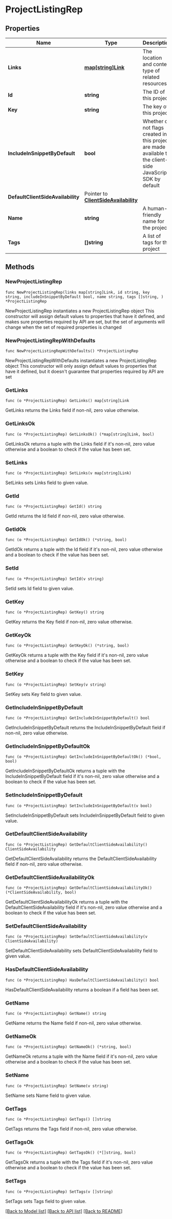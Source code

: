 # ProjectListingRep

## Properties

Name | Type | Description | Notes
------------ | ------------- | ------------- | -------------
**Links** | [**map[string]Link**](Link.md) | The location and content type of related resources | 
**Id** | **string** | The ID of this project | 
**Key** | **string** | The key of this project | 
**IncludeInSnippetByDefault** | **bool** | Whether or not flags created in this project are made available to the client-side JavaScript SDK by default | 
**DefaultClientSideAvailability** | Pointer to [**ClientSideAvailability**](ClientSideAvailability.md) |  | [optional] 
**Name** | **string** | A human-friendly name for the project | 
**Tags** | **[]string** | A list of tags for the project | 

## Methods

### NewProjectListingRep

`func NewProjectListingRep(links map[string]Link, id string, key string, includeInSnippetByDefault bool, name string, tags []string, ) *ProjectListingRep`

NewProjectListingRep instantiates a new ProjectListingRep object
This constructor will assign default values to properties that have it defined,
and makes sure properties required by API are set, but the set of arguments
will change when the set of required properties is changed

### NewProjectListingRepWithDefaults

`func NewProjectListingRepWithDefaults() *ProjectListingRep`

NewProjectListingRepWithDefaults instantiates a new ProjectListingRep object
This constructor will only assign default values to properties that have it defined,
but it doesn't guarantee that properties required by API are set

### GetLinks

`func (o *ProjectListingRep) GetLinks() map[string]Link`

GetLinks returns the Links field if non-nil, zero value otherwise.

### GetLinksOk

`func (o *ProjectListingRep) GetLinksOk() (*map[string]Link, bool)`

GetLinksOk returns a tuple with the Links field if it's non-nil, zero value otherwise
and a boolean to check if the value has been set.

### SetLinks

`func (o *ProjectListingRep) SetLinks(v map[string]Link)`

SetLinks sets Links field to given value.


### GetId

`func (o *ProjectListingRep) GetId() string`

GetId returns the Id field if non-nil, zero value otherwise.

### GetIdOk

`func (o *ProjectListingRep) GetIdOk() (*string, bool)`

GetIdOk returns a tuple with the Id field if it's non-nil, zero value otherwise
and a boolean to check if the value has been set.

### SetId

`func (o *ProjectListingRep) SetId(v string)`

SetId sets Id field to given value.


### GetKey

`func (o *ProjectListingRep) GetKey() string`

GetKey returns the Key field if non-nil, zero value otherwise.

### GetKeyOk

`func (o *ProjectListingRep) GetKeyOk() (*string, bool)`

GetKeyOk returns a tuple with the Key field if it's non-nil, zero value otherwise
and a boolean to check if the value has been set.

### SetKey

`func (o *ProjectListingRep) SetKey(v string)`

SetKey sets Key field to given value.


### GetIncludeInSnippetByDefault

`func (o *ProjectListingRep) GetIncludeInSnippetByDefault() bool`

GetIncludeInSnippetByDefault returns the IncludeInSnippetByDefault field if non-nil, zero value otherwise.

### GetIncludeInSnippetByDefaultOk

`func (o *ProjectListingRep) GetIncludeInSnippetByDefaultOk() (*bool, bool)`

GetIncludeInSnippetByDefaultOk returns a tuple with the IncludeInSnippetByDefault field if it's non-nil, zero value otherwise
and a boolean to check if the value has been set.

### SetIncludeInSnippetByDefault

`func (o *ProjectListingRep) SetIncludeInSnippetByDefault(v bool)`

SetIncludeInSnippetByDefault sets IncludeInSnippetByDefault field to given value.


### GetDefaultClientSideAvailability

`func (o *ProjectListingRep) GetDefaultClientSideAvailability() ClientSideAvailability`

GetDefaultClientSideAvailability returns the DefaultClientSideAvailability field if non-nil, zero value otherwise.

### GetDefaultClientSideAvailabilityOk

`func (o *ProjectListingRep) GetDefaultClientSideAvailabilityOk() (*ClientSideAvailability, bool)`

GetDefaultClientSideAvailabilityOk returns a tuple with the DefaultClientSideAvailability field if it's non-nil, zero value otherwise
and a boolean to check if the value has been set.

### SetDefaultClientSideAvailability

`func (o *ProjectListingRep) SetDefaultClientSideAvailability(v ClientSideAvailability)`

SetDefaultClientSideAvailability sets DefaultClientSideAvailability field to given value.

### HasDefaultClientSideAvailability

`func (o *ProjectListingRep) HasDefaultClientSideAvailability() bool`

HasDefaultClientSideAvailability returns a boolean if a field has been set.

### GetName

`func (o *ProjectListingRep) GetName() string`

GetName returns the Name field if non-nil, zero value otherwise.

### GetNameOk

`func (o *ProjectListingRep) GetNameOk() (*string, bool)`

GetNameOk returns a tuple with the Name field if it's non-nil, zero value otherwise
and a boolean to check if the value has been set.

### SetName

`func (o *ProjectListingRep) SetName(v string)`

SetName sets Name field to given value.


### GetTags

`func (o *ProjectListingRep) GetTags() []string`

GetTags returns the Tags field if non-nil, zero value otherwise.

### GetTagsOk

`func (o *ProjectListingRep) GetTagsOk() (*[]string, bool)`

GetTagsOk returns a tuple with the Tags field if it's non-nil, zero value otherwise
and a boolean to check if the value has been set.

### SetTags

`func (o *ProjectListingRep) SetTags(v []string)`

SetTags sets Tags field to given value.



[[Back to Model list]](../README.md#documentation-for-models) [[Back to API list]](../README.md#documentation-for-api-endpoints) [[Back to README]](../README.md)


